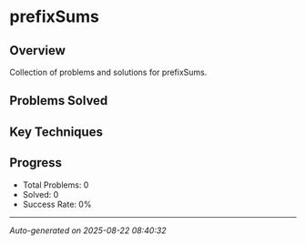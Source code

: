 # prefixSums

## Overview
Collection of problems and solutions for prefixSums.

## Problems Solved
<!-- This will be auto-updated -->

## Key Techniques
<!-- Common patterns and tricks for this topic -->

## Progress
- Total Problems: 0
- Solved: 0
- Success Rate: 0%

---
*Auto-generated on 2025-08-22 08:40:32*

